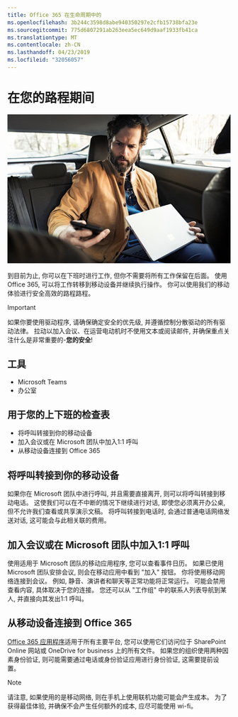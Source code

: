 ```yaml
---
title: Office 365 在生命周期中的
ms.openlocfilehash: 3b244c3598d8abe940350297e2cfb15738bfa23e
ms.sourcegitcommit: 775d6807291ab263eea5ec649d9aaf1933fb41ca
ms.translationtype: MT
ms.contentlocale: zh-CN
ms.lasthandoff: 04/23/2019
ms.locfileid: "32056057"
---
```

# <a name="during-your-commute"></a>在您的路程期间

![上下班](media/ditl_commute.png)

到目前为止, 你可以在下班时进行工作, 但你不需要将所有工作保留在后面。 使用 Office 365, 可以将工作转移到移动设备并继续执行操作。  你可以使用我们的移动体验进行安全高效的路程路程。  

> [!IMPORTANT]
> 如果你要使用驱动程序, 请确保确定安全的优先级, 并遵循控制分散驱动的所有驱动法律。 拉动以加入会议、在运营电动机时不使用文本或阅读邮件, 并确保重点关注什么是非常重要的-**您的安全**!


## <a name="tools"></a>工具
- Microsoft Teams
- 办公室 

## <a name="checklist-for-your-commute"></a>用于您的上下班的检查表
- 将呼叫转接到你的移动设备
- 加入会议或在 Microsoft 团队中加入1:1 呼叫
- 从移动设备连接到 Office 365
 
## <a name="transfer-a-call-to-your-mobile-device"></a>将呼叫转接到你的移动设备
如果你在 Microsoft 团队中进行呼叫, 并且需要直接离开, 则可以将呼叫转接到移动电话。 这使我们可以在不中断的情况下继续进行对话, 即使您必须离开办公桌, 但不允许我们查看或共享演示文稿。 将呼叫转接到电话时, 会通过普通电话网络发送对话, 这可能会与此相关联的费用。

## <a name="join-a-meeting-or-have-a-11-call-in-microsoft-teams"></a>加入会议或在 Microsoft 团队中加入1:1 呼叫
使用适用于 Microsoft 团队的移动应用程序, 您可以查看事件日历。  如果已使用 Microsoft 团队安排会议, 则会在移动应用中看到 "加入" 按钮。 你将使用移动网络连接到会议。  例如, 静音、演讲者和聊天等正常功能将正常运行。  可能会禁用查看内容, 具体取决于您的连接。 您还可以从 "工作组" 中的联系人列表导航到某人, 并直接向其发出1:1 呼叫。 

## <a name="connect-to-office-365-from-your-mobile-device"></a>从移动设备连接到 Office 365
[Office 365 应用程序](https://support.office.com/en-us/article/set-up-office-apps-and-email-on-a-mobile-device-7dabb6cb-0046-40b6-81fe-767e0b1f014f?ui=en-US&rs=en-US&ad=US)适用于所有主要平台, 您可以使用它们访问位于 SharePoint Online 网站或 OneDrive for business 上的所有文件。 如果您的组织使用两种因素身份验证, 则可能需要通过电话或身份验证应用进行身份验证, 这需要提前设置。  

> [!NOTE]
> 请注意, 如果使用的是移动网络, 则在手机上使用联机功能可能会产生成本。 为了获得最佳体验, 并确保不会产生任何额外的成本, 应尽可能使用 wi-fi。